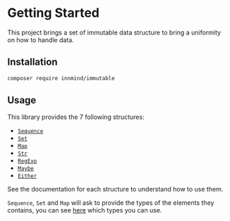 # Getting Started

This project brings a set of immutable data structure to bring a uniformity on how to handle data.

## Installation

```sh
composer require innmind/immutable
```

## Usage

This library provides the 7 following structures:

- [`Sequence`](SEQUENCE.md)
- [`Set`](SET.md)
- [`Map`](MAP.md)
- [`Str`](STR.md)
- [`RegExp`](REGEXP.md)
- [`Maybe`](MAYBE.md)
- [`Either`](EITHER.md)

See the documentation for each structure to understand how to use them.

`Sequence`, `Set` and `Map` will ask to provide the types of the elements they contains, you can see [here](TYPES.md) which types you can use.
